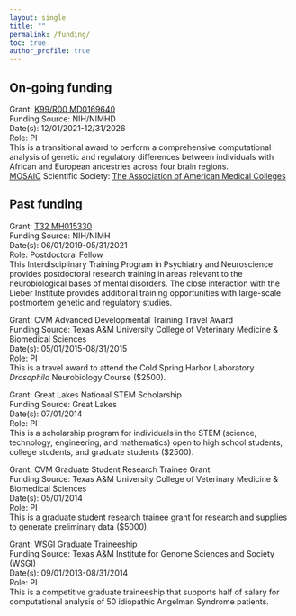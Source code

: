 ```yaml
---
layout: single
title: ""
permalink: /funding/
toc: true
author_profile: true
---
```


## On-going funding
Grant: [K99/R00 MD0169640](https://reporter.nih.gov/search/fZ-vbKVe5UCpRs4Cy1JD8Q/project-details/10351433)\
Funding Source: NIH/NIMHD\
Date(s): 12/01/2021-12/31/2026\
Role: PI\
This is a transitional award to perform a comprehensive computational analysis
of genetic and regulatory differences between individuals with African and
European ancestries across four brain regions.\
[MOSAIC](https://www.nigms.nih.gov/training/careerdev/Pages/MOSAIC.aspx)
Scientific Society:
[The Association of American Medical Colleges](https://www.aamc.org/)

## Past funding

Grant: [T32 MH015330](https://reporter.nih.gov/search/7oLJMGsKEkmH2c8vxgmKRw/project-details/9748591)\
Funding Source: NIH/NIMH\
Date(s): 06/01/2019-05/31/2021\
Role: Postdoctoral Fellow\
This Interdisciplinary Training Program in Psychiatry and Neuroscience provides
postdoctoral research training in areas relevant to the neurobiological bases
of mental disorders. The close interaction with the Lieber Institute provides
additional training opportunities with large-scale postmortem genetic and
regulatory studies.

Grant: CVM Advanced Developmental Training Travel Award\
Funding Source: Texas A&M University College of Veterinary Medicine & Biomedical
Sciences\
Date(s): 05/01/2015-08/31/2015\
Role: PI\
This is a travel award to attend the Cold Spring Harbor Laboratory *Drosophila*
Neurobiology Course ($2500).

Grant: Great Lakes National STEM Scholarship\
Funding Source: Great Lakes\
Date(s): 07/01/2014\
Role: PI\
This is a scholarship program for individuals in the STEM (science, technology,
engineering, and mathematics) open to high school students, college students,
and graduate students ($2500).

Grant: CVM Graduate Student Research Trainee Grant\
Funding Source: Texas A&M University College of Veterinary Medicine & Biomedical
Sciences\
Date(s): 05/01/2014\
Role: PI\
This is a graduate student research trainee grant for research and supplies to
generate preliminary data ($5000).

Grant: WSGI Graduate Traineeship\
Funding Source: Texas A&M Institute for Genome Sciences and Society (WSGI)\
Date(s): 09/01/2013-08/31/2014\
Role: PI\
This is a competitive graduate traineeship that supports half of salary for
computational analysis of 50 idiopathic Angelman Syndrome patients.
